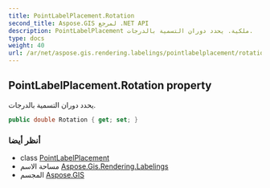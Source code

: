 ```yaml
---
title: PointLabelPlacement.Rotation
second_title: Aspose.GIS لمرجع .NET API
description: PointLabelPlacement ملكية. يحدد دوران التسمية بالدرجات.
type: docs
weight: 40
url: /ar/net/aspose.gis.rendering.labelings/pointlabelplacement/rotation/
---
```

## PointLabelPlacement.Rotation property

يحدد دوران التسمية بالدرجات.

```csharp
public double Rotation { get; set; }
```

### أنظر أيضا

* class [PointLabelPlacement](../)
* مساحة الاسم [Aspose.Gis.Rendering.Labelings](../../pointlabelplacement/)
* المجسم [Aspose.GIS](../../../)


